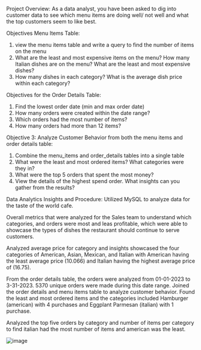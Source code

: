 Project Overview: 
As a data analyst, you have been asked to dig into customer data to see which menu items are doing well/ not well and what the top customers seem to like best. 

Objectives Menu Items Table: 
1. view the menu items table and write a query to find the number of items on the menu 
2. What are the least and most expensive items on the menu? How many Italian dishes are on the menu?
   What are the least and most expensive dishes? 
3. How many dishes in each category? What is the average dish price within each category?

Objectives for the Order Details Table: 
1. Find the lowest order date (min and max order date)
2. How many orders were created within the date range?
3. Which orders had the most number of items?
4. How many orders had more than 12 items?

Objective 3: Analyze Customer Behavior from both the menu items and order details table: 
1. Combine the menu_items and order_details tables into a single table
2. 	What were the least and most ordered items? What categories were they in?
3. 	What were the top 5 orders that spent the most money?
4. View the details of the highest spend order. What insights can you gather from the results? 

Data Analytics Insights and Procedure: 
Utilized MySQL to analyze data for the taste of the world cafe. 

Overall metrics that were analyzed for the Sales team to understand which categories, and orders were most and leas profitable,
which were able to showcase the types of dishes the restaurant should continue to serve customers. 

Analyzed average price for category and insights showcased the four categories of American, Asian, Mexican, and Italian with 
American having the least average price (10.066) and Italian having the highest average price of (16.75). 

From the order details table, the orders were analyzed from 01-01-2023 to 3-31-2023. 5370 unique orders were made during this 
date range. Joined the order details and menu items table to analyze customer behavior. Found the least and most ordered items 
and the categories included Hamburger (american) with 4 purchases and Eggplant Parmesan (italian) with 1 purchase. 

Analyzed the top five orders by category and number of items per category to find italian had the most number of items and 
american was the least. 

![image](https://github.com/user-attachments/assets/3194f53c-28b6-4062-92ab-c24bc5a4e20e)

